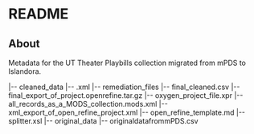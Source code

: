 # README

## About

Metadata for the UT Theater Playbills collection migrated from mPDS to Islandora.

|-- cleaned_data
	|-- .xml
    |-- remediation_files
        |-- final_cleaned.csv
        |-- final_export_of_project.openrefine.tar.gz
        |-- oxygen_project_file.xpr
        |-- all_records_as_a_MODS_collection.mods.xml
        |-- xml_export_of_open_refine_project.xml
	      |-- open_refine_template.md
        |-- splitter.xsl
|-- original_data
    |-- originaldatafrommPDS.csv

